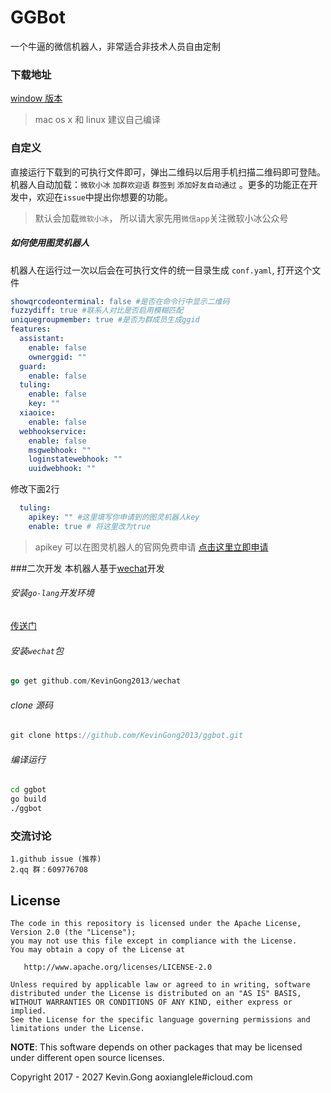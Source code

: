 # GGBot

一个牛逼的微信机器人，非常适合非技术人员自由定制

### 下载地址

[window 版本](http://oap91rhcb.bkt.clouddn.com/GGBot-windows.exe)

> mac os x 和 linux 建议自己编译

### 自定义

直接运行下载到的可执行文件即可，弹出二维码以后用手机扫描二维码即可登陆。 机器人自动加载：`微软小冰`  `加群欢迎语`  `群签到`  `添加好友自动通过` 。更多的功能正在开发中，欢迎在`issue`中提出你想要的功能。

> 默认会加载`微软小冰`， 所以请大家先用`微信app`关注微软小冰公众号

##### 如何使用图灵机器人
机器人在运行过一次以后会在可执行文件的统一目录生成 `conf.yaml`,  打开这个文件
``` yaml
showqrcodeonterminal: false #是否在命令行中显示二维码
fuzzydiff: true #联系人对比是否启用模糊匹配
uniquegroupmember: true #是否为群成员生成ggid
features:
  assistant:
    enable: false
    ownerggid: ""
  guard:
    enable: false
  tuling:
    enable: false
    key: ""
  xiaoice:
    enable: false
  webhookservice:
    enable: false
    msgwebhook: ""
    loginstatewebhook: ""
    uuidwebhook: ""
```
修改下面2行
``` yaml
  tuling:
    apikey: "" #这里填写你申请到的图灵机器人key
    enable: true # 将这里改为true
```

> apikey 可以在图灵机器人的官网免费申请 [点击这里立即申请](http://www.tuling123.com)

###二次开发
本机器人基于[wechat](https://github.com/KevinGong2013/wechat)开发
###### 安装`go-lang`开发环境
[传送门](https://www.golang.org)

###### 安装`wechat`包
``` go
go get github.com/KevinGong2013/wechat
```
###### clone 源码
``` go
git clone https://github.com/KevinGong2013/ggbot.git
```
###### 编译运行
``` bash
cd ggbot
go build
./ggbot
```

### 交流讨论

	1.github issue (推荐)
	2.qq 群：609776708

## License

    The code in this repository is licensed under the Apache License, Version 2.0 (the "License");
    you may not use this file except in compliance with the License.
    You may obtain a copy of the License at

       http://www.apache.org/licenses/LICENSE-2.0

    Unless required by applicable law or agreed to in writing, software
    distributed under the License is distributed on an "AS IS" BASIS,
    WITHOUT WARRANTIES OR CONDITIONS OF ANY KIND, either express or implied.
    See the License for the specific language governing permissions and
    limitations under the License.

**NOTE**: This software depends on other packages that may be licensed under different open source licenses.

Copyright 2017 - 2027 Kevin.Gong  aoxianglele#icloud.com
